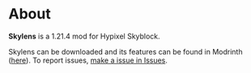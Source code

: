 # About
**Skylens** is a 1.21.4 mod for Hypixel Skyblock.

Skylens can be downloaded and its features can be found in Modrinth ([here](https://modrinth.com/mod/skylens)). To report issues, [make a issue in Issues](https://github.com/nextrg/Skylens/issues).
